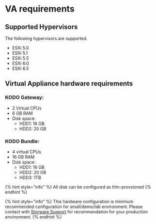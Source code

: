 # VA requirements

## **Supported Hypervisors** <a id="supported-hypervisors"></a>

The following hypervisors are supported.

* ESXi 5.0
* ESXi 5.1
* ESXi 5.5
* ESXi 6.0
* ESXi 6.5

## **Virtual Appliance hardware requirements** <a id="virtual-appliance-hardware-requirements"></a>

### KODO Gateway: <a id="kodo-gateway"></a>

* 2 Virtual CPUs
* 6 GB RAM
* Disk space:
  * HDD1: 16 GB
  * HDD2: 20 GB

### KODO Bundle: <a id="kodo-bundle"></a>

* 4 virtual CPUs
* 16 GB RAM
* Disk space:
  * HDD1: 16 GB
  * HDD2: 20 GB
  * HDD3: 1TB

{% hint style="info" %}
All disk can be configured as thin-provsioned
{% endhint %}

{% hint style="info" %}
This hardware configuration is minimum recommended configuration for small/demo/lab environment. Please contact with [Storware Support](mailto:support@storware.eu) for recommendation for your production environment.
{% endhint %}




